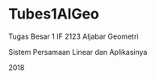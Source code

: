 # Tubes1AlGeo
Tugas Besar 1 IF 2123 Aljabar Geometri

Sistem Persamaan Linear dan Aplikasinya

2018

